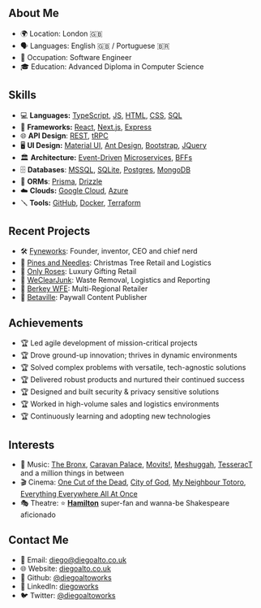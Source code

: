 ## About Me

- 🌍 Location: London 🇬🇧
- 🗣️ Languages: English 🇬🇧 / Portuguese 🇧🇷
- 💼 Occupation: Software Engineer
- 🎓 Education: Advanced Diploma in Computer Science

## Skills

- 💻 **Languages:** [TypeScript](https://www.typescriptlang.org/), [JS](https://developer.mozilla.org/en-US/docs/Web/JavaScript), [HTML](https://developer.mozilla.org/en-US/docs/Web/HTML), [CSS](https://developer.mozilla.org/en-US/docs/Web/CSS), [SQL](https://www.w3schools.com/sql/)
- 🧰 **Frameworks:** [React](https://reactjs.org/), [Next.js](https://nextjs.org/), [Express](https://expressjs.com/)
- 🌐 **API Design**: [REST](https://restfulapi.net/), [tRPC](https://trpc.io/)
- 🖥️ **UI Design:** [Material UI](https://mui.com/), [Ant Design](https://ant.design/), [Bootstrap](https://getbootstrap.com/), [JQuery](https://jquery.com/)
- 🏛️ **Architecture:** [Event-Driven](https://aws.amazon.com/event-driven-architecture/) [Microservices](https://microservices.io/), [BFFs](https://bff-patterns.com/)
- 🗄️ **Databases**: [MSSQL](https://www.microsoft.com/en-us/sql-server), [SQLite](https://www.sqlite.org/), [Postgres](https://www.postgresql.org/), [MongoDB](https://www.mongodb.com/)
- 🔗 **ORMs**: [Prisma](https://www.prisma.io/), [Drizzle](https://orm.drizzle.team/)
- ☁️ **Clouds:** [Google Cloud](https://cloud.google.com/), [Azure](https://azure.microsoft.com/)
- 🪛 **Tools:** [GitHub](https://github.com/), [Docker](https://www.docker.com/), [Terraform](https://www.terraform.io/)

## Recent Projects

- 🛠️ [Fyneworks](https://fyne.works/): Founder, inventor, CEO and chief nerd
- 🎄 [Pines and Needles](https://www.pinesandneedles.com/): Christmas Tree Retail and Logistics
- 🌹 [Only Roses](https://www.only-roses.com/): Luxury Gifting Retail
- 🚛 [WeClearJunk](https://www.weclearjunk.com/): Waste Removal, Logistics and Reporting
- 🚰 [Berkey WFE](https://www.berkeywaterfilterseurope.com/): Multi-Regional Retailer
- 📔 [Betaville](https://www.betaville.co.uk/): Paywall Content Publisher

## Achievements

- 🏆️ Led agile development of mission-critical projects
- 🏆️ Drove ground-up innovation; thrives in dynamic environments
- 🏆️ Solved complex problems with versatile, tech-agnostic solutions
- 🏆️ Delivered robust products and nurtured their continued success
- 🏆️ Designed and built security & privacy sensitive solutions
- 🏆️ Worked in high-volume sales and logistics environments
- 🏆️ Continuously learning and adopting new technologies


## Interests

- 🤘 Music: [The Bronx](https://www.youtube.com/watch?v=Mliu59IJdEk), [Caravan Palace](https://www.youtube.com/watch?v=UbQgXeY_zi4), [Movits!](https://www.youtube.com/watch?v=LnaeImQ0TSg), [Meshuggah](https://www.youtube.com/watch?v=9IiP-Vdx_F8), [TesseracT](https://www.youtube.com/watch?v=XwBmhnkRGM8) and a million things in between
- 🎬️ Cinema: [One Cut of the Dead](https://www.youtube.com/watch?v=Du2XfUDfjN0), [City of God](https://www.youtube.com/watch?v=dcUOO4Itgmw), [My Neighbour Totoro](https://www.youtube.com/watch?v=92a7Hj0ijLs), [Everything Everywhere All At Once](https://www.youtube.com/watch?v=wxN1T1uxQ2g) 
- 🎭️ Theatre: ⭐️ **[Hamilton](https://www.youtube.com/watch?v=r1izVfVpBwE)** super-fan and wanna-be Shakespeare aficionado

## Contact Me
- 📧 Email: diego@diegoalto.co.uk
- 🌐 Website: [diegoalto.co.uk](https://www.diegoalto.co.uk)
- 👾 Github: [@diegoaltoworks](https://github.com/diegoaltoworks)
- 💼 LinkedIn: [diegoworks](https://www.linkedin.com/in/diegoworks/)
- 🐦 Twitter: [@diegoaltoworks](https://x.com/diegoaltoworks)
